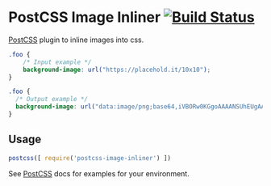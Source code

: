 # PostCSS Image Inliner [![Build Status][ci-img]][ci]

[PostCSS] plugin to inline images into css.

[PostCSS]: https://github.com/postcss/postcss
[ci-img]:  https://travis-ci.org/bezoerb/postcss-image-inliner.svg
[ci]:      https://travis-ci.org/bezoerb/postcss-image-inliner

```css
.foo {
    /* Input example */
    background-image: url("https://placehold.it/10x10");
}
```

```css
.foo {
  /* Output example */
  background-image: url("data:image/png;base64,iVBORw0KGgoAAAANSUhEUgAAAAo ... ORK5CYII=");
}
```

## Usage

```js
postcss([ require('postcss-image-inliner') ])
```

See [PostCSS] docs for examples for your environment.
